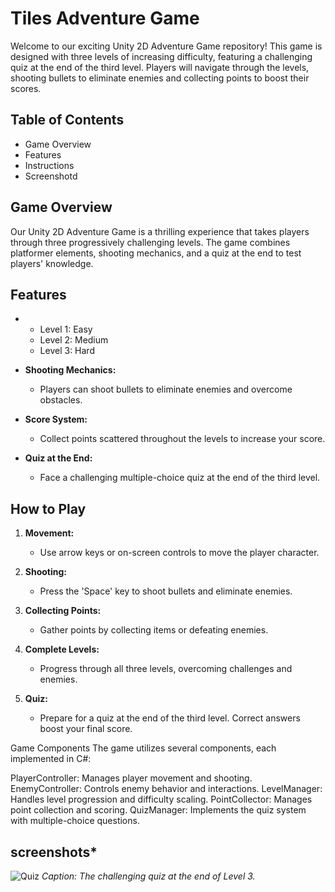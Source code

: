 # Tiles Adventure Game

Welcome to our exciting Unity 2D Adventure Game repository! This game is designed with three levels of increasing difficulty, featuring a challenging quiz at the end of the third level. Players will navigate through the levels, shooting bullets to eliminate enemies and collecting points to boost their scores.

## Table of Contents
- Game Overview
- Features
- Instructions
- Screenshotd


## Game Overview
Our Unity 2D Adventure Game is a thrilling experience that takes players through three progressively challenging levels. The game combines platformer elements, shooting mechanics, and a quiz at the end to test players' knowledge.

## Features
- 
  - Level 1: Easy
  - Level 2: Medium
  - Level 3: Hard

- **Shooting Mechanics:**
  - Players can shoot bullets to eliminate enemies and overcome obstacles.

- **Score System:**
  - Collect points scattered throughout the levels to increase your score.

- **Quiz at the End:**
  - Face a challenging multiple-choice quiz at the end of the third level.

## How to Play
1. **Movement:**
   - Use arrow keys or on-screen controls to move the player character.
   
2. **Shooting:**
   - Press the 'Space' key to shoot bullets and eliminate enemies.

3. **Collecting Points:**
   - Gather points by collecting items or defeating enemies.

4. **Complete Levels:**
   - Progress through all three levels, overcoming challenges and enemies.

5. **Quiz:**
   - Prepare for a quiz at the end of the third level. Correct answers boost your final score.


Game Components
The game utilizes several components, each implemented in C#:

PlayerController: Manages player movement and shooting.
EnemyController: Controls enemy behavior and interactions.
LevelManager: Handles level progression and difficulty scaling.
PointCollector: Manages point collection and scoring.
QuizManager: Implements the quiz system with multiple-choice questions.


## screenshots*

![Quiz](/screenshots/quiz.png)
*Caption: The challenging quiz at the end of Level 3.*



